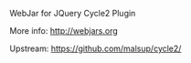 WebJar for JQuery Cycle2 Plugin

More info: http://webjars.org

Upstream: https://github.com/malsup/cycle2/
